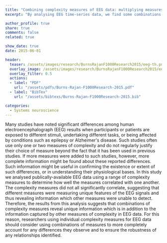 ```yaml
---
title: "Combining complexity measures of EEG data: multiplying measures reveal previously hidden information"
excerpt: "By analysing EEG time-series data, we find some combinations of waveform complexity measures provide unique and additional information."

author_profile: true
share: true
comments: false
related: true

show_date: true
date: 2015-06-01

header:
  teaser: /assets/images/research/BurnsRajanF1000Research2015/eeg-th.png
  overlay_image: /assets/images/research/BurnsRajanF1000Research2015/eeg.png
  overlay_filter: 0.5
  actions:
  - label: "PDF"
    url: "/assets/pdfs/Burns-Rajan-F1000Research-2015.pdf"
  - label: "BibTex"
    url: "/assets/bibtexs/Burns-Rajan-F1000Research-2015.bib"

categories:
  - Systems neuroscience
---
```


Many studies have noted significant differences among human electroencephalograph (EEG) results when participants or patients are exposed to different stimuli, undertaking different tasks, or being affected by conditions such as epilepsy or Alzheimer's disease. Such studies often use only one or two measures of complexity and do not regularly justify their choice of measure beyond the fact that it has been used in previous studies. If more measures were added to such studies, however, more complete information might be found about these reported differences. Such information might be useful in confirming the existence or extent of such differences, or in understanding their physiological bases. In this study we analysed publically-available EEG data using a range of complexity measures to determine how well the measures correlated with one another. The complexity measures did not all significantly correlate, suggesting that different measures were measuring unique features of the EEG signals and thus revealing information which other measures were unable to detect. Therefore, the results from this analysis suggests that combinations of complexity measures reveal unique information which is in addition to the information captured by other measures of complexity in EEG data. For this reason, researchers using individual complexity measures for EEG data should consider using combinations of measures to more completely account for any differences they observe and to ensure the robustness of any relationships identified.